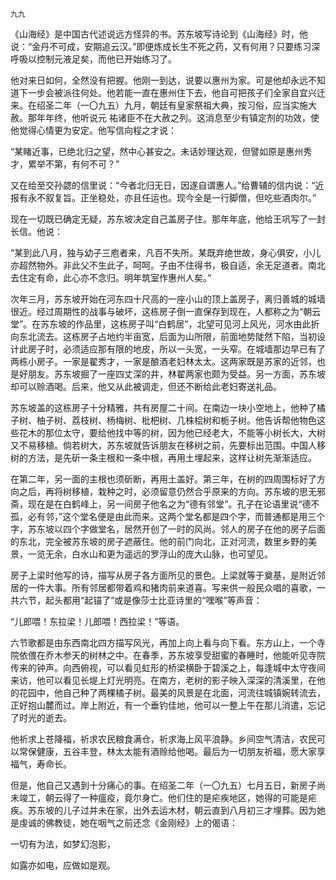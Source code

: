     九九 

   《山海经》是中国古代述说远方怪异的书。苏东坡写诗论到《山海经》时，他说：“金丹不可成，安期追云汉。”即便炼成长生不死之药，又有何用？只要练习深呼吸以控制元液足矣，而他已开始练习了。

   他对来日如何，全然没有把握。他刚一到达，说要以惠州为家。可是他却永远不知道下一步会被派往何处。他若能一直在惠州住下去，他自可把孩子们全家自宜兴迁来。在绍圣二年（一〇九五）九月，朝廷有皇家祭祖大典，按习俗，应当实施大赦。那年年终，他听说元 祐诸臣不在大赦之列。这消息至少有镇定剂的功效，使他觉得心情更为安定。他写信向程之才说：

   “某睹近事，已绝北归之望，然中心甚安之。未话妙理达观，但譬如原是惠州秀才，累举不第，有何不可？”

   又在给至交孙勰的信里说：“今者北归无日，因遂自谓惠人。”给曹辅的信内说：“近报有永不叙复旨。正坐稳处，亦且任运也。现今全是一行脚僧，但吃些酒肉尔。”

   现在一切既已确定无疑，苏东坡决定自己盖房子住。那年年底，他给王巩写了一封长信。他说：

   “某到此八月，独与幼子三庖者来，凡百不失所。某既弃绝世故，身心俱安，小儿亦超然物外。非此父不生此子，呵呵。子由不住得书，极自适，余无足道者。南北去住定有命，此心亦不念归。明年筑室作惠州人矣。”

   次年三月，苏东坡开始在河东四十尺高的一座小山的顶上盖房子，离归善城的城墙很近。经过周期性的战事与破坏，这栋房子倒一直保存到现在，人都称之为“朝云堂”。在苏东坡的作品里，这栋房子叫“白鹤居”，北望可见河上风光，河水由此折向东北流去。这栋房子占地约半亩宽，后面为山所限，前面地势陡然下陷，当初设计此房子时，必须适应那有限的地皮，所以一头宽，一头窄。在城墙那边早已有了两栋小房子。一家是翟秀才，一家是酿酒老妇林太太。这两家既是苏家的近邻，也是好朋友。苏东坡掘了一座四丈深的井，林翟两家也颇为受益。另一方面，苏东坡却可以赊酒喝。后来，他又从此被调走，但还不断给此老妇寄送礼品。

   苏东坡盖的这栋房子十分精雅，共有房屋二十间。在南边一块小空地上，他种了橘子树、柚子树、荔枝树、杨梅树、枇杷树、几株桧树和栀子树。他告诉帮他物色这些花木的那位太守，要给他找中等的树，因为他已经老大，不能等小树长大，大树又不易移植。倘若树大，苏东坡就告诉朋友在移树之前，先要标出范围。中国人移树的方法，是先斫一条主根和一条中根，再用土埋起来，这样让树先渐渐适应。

   在第二年，另一面的主根也须斫断，再用土盖好。第三年，在树的四周围标好了方向之后，再将树移植，栽种之时，必须留意仍然合乎原来的方向。苏东坡的思无邪斋，现在是在白鹤峰上，另一间房子他名之为“德有邻堂”。孔子在论语里说“德不孤，必有邻，”这个堂名便是由此而来。这两个堂名都是四个字，而普通都是用三个字，苏东坡以四个字做堂名，居然开创了一时的风尚。邻人的房子在他的房子后面的东北，完全被苏东坡的房子遮蔽住。他的前门向北，正对河流，数里乡野的美景，一览无余，白水山和更为遥远的罗浮山的庞大山脉，也可望见。

   房子上梁时他写的诗，描写从房子各方面所见的景色。上梁就等于奠基，是附近邻居的一件大事。所有邻居都带着鸡和猪肉前来道喜。写来供一般民众唱的喜歌，一共六节，起头都用“起锚了”或是像莎士比亚诗里的“嘿喉”等声音：

   “儿郎喂！东拉梁！儿郎喂！西拉梁！”等语。

   六节歌都是由东西南北四方描写风光，再加上向上看与向下看。东方山上，一个寺院依偎在乔木参天的树林之中。在春季，苏东坡享受甜蜜的春睡时，他能听见寺院传来的钟声。向西俯视，可以看见虹形的桥梁横卧于碧溪之上，每逢城中太守夜间来访，他可以看见长堤上灯光明亮。在南方，老树的影子映入深深的清溪里，在他的花园中，他自己种了两棵橘子树。最美的风景是在北面，河流往城镇婉转流去，正好抱山麓而过。岸上附近，有一个垂钓佳地，他可以一整上午在那儿消遣，忘记了时光的逝去。

   他祈求上苍降福，祈求农民粮食满仓，祈求海上风平浪静。乡间空气清洁，农民可以常保健康，五谷丰登，林太太能有酒赊给他喝。最后为一切朋友祈福，愿大家享福气，寿命长。

   但是，他自己又遇到十分痛心的事。在绍圣二年（一〇九五）七月五日，新房子尚未竣工，朝云得了一种瘟疫，竟尔身亡。他们住的是疟疾地区，她得的可能是疟疾。苏东坡的儿子过并未在家，出外去运木材，朝云直到八月初三才埋葬。因为她是虔诚的佛教徒，她在咽气之前还念《金刚经》上的偈语：

   一切有为法，如梦幻泡影，

   如露亦如电，应做如是观。

